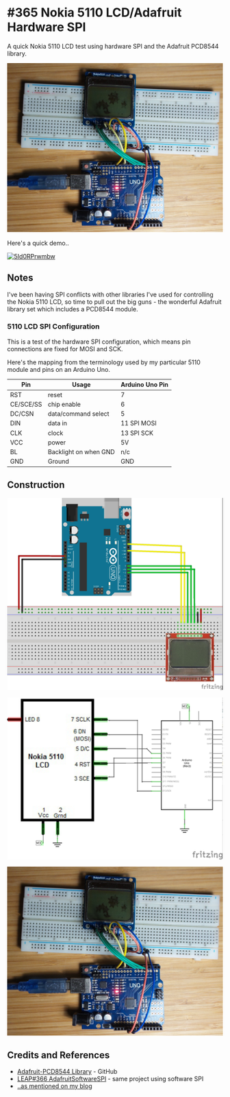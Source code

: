 # #365 Nokia 5110 LCD/Adafruit Hardware SPI

A quick Nokia 5110 LCD test using hardware SPI and the Adafruit PCD8544 library.

![Build](./assets/AdafruitHardwareSPI_build.jpg?raw=true)

Here's a quick demo..

[![5Id0RPrwmbw](https://img.youtube.com/vi/5Id0RPrwmbw/0.jpg)](https://www.youtube.com/watch?v=5Id0RPrwmbw)

## Notes

I've been having SPI conflicts with other libraries I've used for controlling the Nokia 5110 LCD,
so time to pull out the big guns - the wonderful Adafruit library set which includes a PCD8544 module.

### 5110 LCD SPI Configuration

This is a test of the hardware SPI configuration, which means pin connections are fixed for MOSI and SCK.

Here's the mapping from the terminology used by my particular 5110 module and pins on an Arduino Uno.

| Pin       | Usage                 | Arduino Uno Pin |
|-----------|-----------------------|-----------------|
| RST       | reset                 | 7               |
| CE/SCE/SS | chip enable           | 6               |
| DC/CSN    | data/command select   | 5               |
| DIN       | data in               | 11 SPI MOSI     |
| CLK       | clock                 | 13 SPI SCK      |
| VCC       | power                 | 5V              |
| BL        | Backlight on when GND | n/c             |
| GND       | Ground                | GND             |

## Construction

![Breadboard](./assets/AdafruitHardwareSPI_bb.jpg?raw=true)

![Schematic](./assets/AdafruitHardwareSPI_schematic.jpg?raw=true)

![Build](./assets/AdafruitHardwareSPI_build.jpg?raw=true)

## Credits and References

* [Adafruit-PCD8544 Library](https://github.com/adafruit/Adafruit-PCD8544-Nokia-5110-LCD-library) - GitHub
* [LEAP#366 AdafruitSoftwareSPI](../AdafruitSoftwareSPI) - same project using software SPI
* [..as mentioned on my blog](https://blog.tardate.com/2017/12/leap365366-driving-nokia-5110-lcd-with-adafruit-library.html)
